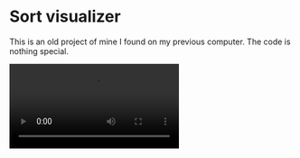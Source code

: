 # Sort visualizer

This is an old project of mine I found on my previous computer. The code is
nothing special.

![preview](res/simplescreenrecorder-2024-02-07_11.32.27.mp4)